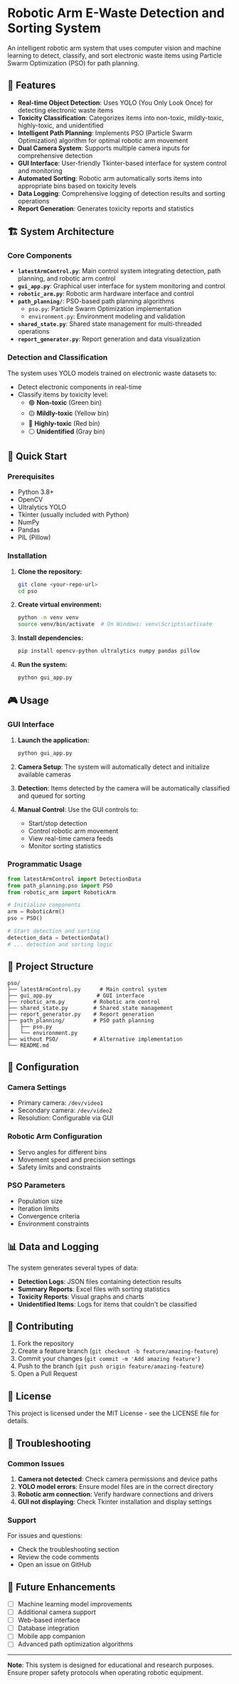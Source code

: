 # Robotic Arm E-Waste Detection and Sorting System

An intelligent robotic arm system that uses computer vision and machine learning to detect, classify, and sort electronic waste items using Particle Swarm Optimization (PSO) for path planning.

## 🤖 Features

- **Real-time Object Detection**: Uses YOLO (You Only Look Once) for detecting electronic waste items
- **Toxicity Classification**: Categorizes items into non-toxic, mildly-toxic, highly-toxic, and unidentified
- **Intelligent Path Planning**: Implements PSO (Particle Swarm Optimization) algorithm for optimal robotic arm movement
- **Dual Camera System**: Supports multiple camera inputs for comprehensive detection
- **GUI Interface**: User-friendly Tkinter-based interface for system control and monitoring
- **Automated Sorting**: Robotic arm automatically sorts items into appropriate bins based on toxicity levels
- **Data Logging**: Comprehensive logging of detection results and sorting operations
- **Report Generation**: Generates toxicity reports and statistics

## 🏗️ System Architecture

### Core Components

- **`latestArmControl.py`**: Main control system integrating detection, path planning, and robotic arm control
- **`gui_app.py`**: Graphical user interface for system monitoring and control
- **`robotic_arm.py`**: Robotic arm hardware interface and control
- **`path_planning/`**: PSO-based path planning algorithms
  - `pso.py`: Particle Swarm Optimization implementation
  - `environment.py`: Environment modeling and validation
- **`shared_state.py`**: Shared state management for multi-threaded operations
- **`report_generator.py`**: Report generation and data visualization

### Detection and Classification

The system uses YOLO models trained on electronic waste datasets to:
- Detect electronic components in real-time
- Classify items by toxicity level:
  - 🟢 **Non-toxic** (Green bin)
  - 🟡 **Mildly-toxic** (Yellow bin)  
  - 🔴 **Highly-toxic** (Red bin)
  - ⚪ **Unidentified** (Gray bin)

## 🚀 Quick Start

### Prerequisites

- Python 3.8+
- OpenCV
- Ultralytics YOLO
- Tkinter (usually included with Python)
- NumPy
- Pandas
- PIL (Pillow)

### Installation

1. **Clone the repository:**
   ```bash
   git clone <your-repo-url>
   cd pso
   ```

2. **Create virtual environment:**
   ```bash
   python -m venv venv
   source venv/bin/activate  # On Windows: venv\Scripts\activate
   ```

3. **Install dependencies:**
   ```bash
   pip install opencv-python ultralytics numpy pandas pillow
   ```

4. **Run the system:**
   ```bash
   python gui_app.py
   ```

## 🎮 Usage

### GUI Interface

1. **Launch the application:**
   ```bash
   python gui_app.py
   ```

2. **Camera Setup**: The system will automatically detect and initialize available cameras

3. **Detection**: Items detected by the camera will be automatically classified and queued for sorting

4. **Manual Control**: Use the GUI controls to:
   - Start/stop detection
   - Control robotic arm movement
   - View real-time camera feeds
   - Monitor sorting statistics

### Programmatic Usage

```python
from latestArmControl import DetectionData
from path_planning.pso import PSO
from robotic_arm import RoboticArm

# Initialize components
arm = RoboticArm()
pso = PSO()

# Start detection and sorting
detection_data = DetectionData()
# ... detection and sorting logic
```

## 📁 Project Structure

```
pso/
├── latestArmControl.py      # Main control system
├── gui_app.py              # GUI interface
├── robotic_arm.py         # Robotic arm control
├── shared_state.py        # Shared state management
├── report_generator.py    # Report generation
├── path_planning/         # PSO path planning
│   ├── pso.py
│   └── environment.py
├── without PSO/           # Alternative implementation
└── README.md
```

## 🔧 Configuration

### Camera Settings
- Primary camera: `/dev/video1`
- Secondary camera: `/dev/video2`
- Resolution: Configurable via GUI

### Robotic Arm Configuration
- Servo angles for different bins
- Movement speed and precision settings
- Safety limits and constraints

### PSO Parameters
- Population size
- Iteration limits
- Convergence criteria
- Environment constraints

## 📊 Data and Logging

The system generates several types of data:

- **Detection Logs**: JSON files containing detection results
- **Summary Reports**: Excel files with sorting statistics
- **Toxicity Reports**: Visual graphs and charts
- **Unidentified Items**: Logs for items that couldn't be classified

## 🤝 Contributing

1. Fork the repository
2. Create a feature branch (`git checkout -b feature/amazing-feature`)
3. Commit your changes (`git commit -m 'Add amazing feature'`)
4. Push to the branch (`git push origin feature/amazing-feature`)
5. Open a Pull Request

## 📝 License

This project is licensed under the MIT License - see the LICENSE file for details.

## 🐛 Troubleshooting

### Common Issues

1. **Camera not detected**: Check camera permissions and device paths
2. **YOLO model errors**: Ensure model files are in the correct directory
3. **Robotic arm connection**: Verify hardware connections and drivers
4. **GUI not displaying**: Check Tkinter installation and display settings

### Support

For issues and questions:
- Check the troubleshooting section
- Review the code comments
- Open an issue on GitHub

## 🔮 Future Enhancements

- [ ] Machine learning model improvements
- [ ] Additional camera support
- [ ] Web-based interface
- [ ] Database integration
- [ ] Mobile app companion
- [ ] Advanced path optimization algorithms

---

**Note**: This system is designed for educational and research purposes. Ensure proper safety protocols when operating robotic equipment.

